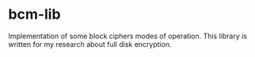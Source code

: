 # bcm-lib
Implementation of some block ciphers modes of operation. This library is written for my research about full disk encryption.
